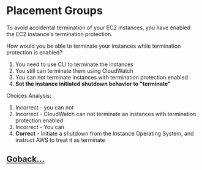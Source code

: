 # Placement Groups

To avoid accidental termination of your EC2 instances, you have enabled the EC2 instance's termination protection.

How would you be able to terminate your instances while termination protection is enabled?

1. You need to use CLI to terminate the instances
2. You still can terminate them using CloudWatch
3. You can not terminate instances with termination protection enabled
4. **Set the instance initiated shutdown behavior to "terminate"**

Choices Analysis:

1. Incorrect - you can not
2. Incorrect - CloudWatch can not terminate an instances with termination protection enabled
3. Incorrect - You can
4. **Correct** - Initiate a shutdown from the Instance Operating System, and instruct AWS to treat it as terminate

## [Goback...](./index.md)